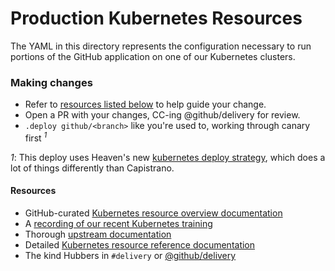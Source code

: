 # Production Kubernetes Resources

The YAML in this directory represents the configuration necessary to run portions of the GitHub application on one of our Kubernetes clusters.

### Making changes

* Refer to [resources listed below](#resources) to help guide your change.
* Open a PR with your changes, CC-ing @github/delivery for review.
* `.deploy github/<branch>` like you're used to, working through canary first <sup>*1*</sup>

*1*: This deploy uses Heaven's new [kubernetes deploy strategy](https://github.com/github/heaven/blob/master/docs/strategies/kubernetes.md), which does a lot of things differently than Capistrano.

#### Resources

* GitHub-curated [Kubernetes resource overview documentation](https://github.com/github/kube/tree/master/docs/kubernetes/resources)
* A [recording of our recent Kubernetes training](https://githubber.tv/github/kubernetes-training)
* Thorough [upstream documentation](https://kubernetes.io/docs/)
* Detailed [Kubernetes resource reference documentation](https://kubernetes.io/docs/reference/)
* The kind Hubbers in `#delivery` or [@github/delivery](https://github.com/orgs/github/teams/delivery)
